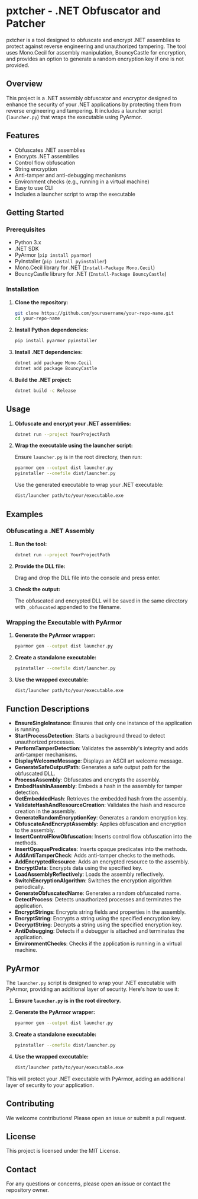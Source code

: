 # pxtcher - .NET Obfuscator and Patcher
pxtcher is a tool designed to obfuscate and encrypt .NET assemblies to protect against reverse engineering and unauthorized tampering. The tool uses Mono.Cecil for assembly manipulation, BouncyCastle for encryption, and provides an option to generate a random encryption key if one is not provided. 

## Overview

This project is a .NET assembly obfuscator and encryptor designed to enhance the security of your .NET applications by protecting them from reverse engineering and tampering. It includes a launcher script (`launcher.py`) that wraps the executable using PyArmor.

## Features

- Obfuscates .NET assemblies
- Encrypts .NET assemblies
- Control flow obfuscation
- String encryption
- Anti-tamper and anti-debugging mechanisms
- Environment checks (e.g., running in a virtual machine)
- Easy to use CLI
- Includes a launcher script to wrap the executable

## Getting Started

### Prerequisites

- Python 3.x
- .NET SDK
- PyArmor (`pip install pyarmor`)
- PyInstaller (`pip install pyinstaller`)
- Mono.Cecil library for .NET (`Install-Package Mono.Cecil`)
- BouncyCastle library for .NET (`Install-Package BouncyCastle`)

### Installation

1. **Clone the repository:**

    ```bash
    git clone https://github.com/yourusername/your-repo-name.git
    cd your-repo-name
    ```

2. **Install Python dependencies:**

    ```bash
    pip install pyarmor pyinstaller
    ```

3. **Install .NET dependencies:**

    ```bash
    dotnet add package Mono.Cecil
    dotnet add package BouncyCastle
    ```

4. **Build the .NET project:**

    ```bash
    dotnet build -c Release
    ```

## Usage

1. **Obfuscate and encrypt your .NET assemblies:**

    ```bash
    dotnet run --project YourProjectPath
    ```

2. **Wrap the executable using the launcher script:**

    Ensure `launcher.py` is in the root directory, then run:

    ```bash
    pyarmor gen --output dist launcher.py
    pyinstaller --onefile dist/launcher.py
    ```

    Use the generated executable to wrap your .NET executable:

    ```bash
    dist/launcher path/to/your/executable.exe
    ```

## Examples

### Obfuscating a .NET Assembly

1. **Run the tool:**

    ```bash
    dotnet run --project YourProjectPath
    ```

2. **Provide the DLL file:**

    Drag and drop the DLL file into the console and press enter.

3. **Check the output:**

    The obfuscated and encrypted DLL will be saved in the same directory with `_obfuscated` appended to the filename.

### Wrapping the Executable with PyArmor

1. **Generate the PyArmor wrapper:**

    ```bash
    pyarmor gen --output dist launcher.py
    ```

2. **Create a standalone executable:**

    ```bash
    pyinstaller --onefile dist/launcher.py
    ```

3. **Use the wrapped executable:**

    ```bash
    dist/launcher path/to/your/executable.exe
    ```

## Function Descriptions

- **EnsureSingleInstance**: Ensures that only one instance of the application is running.
- **StartProcessDetection**: Starts a background thread to detect unauthorized processes.
- **PerformTamperDetection**: Validates the assembly's integrity and adds anti-tamper mechanisms.
- **DisplayWelcomeMessage**: Displays an ASCII art welcome message.
- **GenerateSafeOutputPath**: Generates a safe output path for the obfuscated DLL.
- **ProcessAssembly**: Obfuscates and encrypts the assembly.
- **EmbedHashInAssembly**: Embeds a hash in the assembly for tamper detection.
- **GetEmbeddedHash**: Retrieves the embedded hash from the assembly.
- **ValidateHashAndResourceCreation**: Validates the hash and resource creation in the assembly.
- **GenerateRandomEncryptionKey**: Generates a random encryption key.
- **ObfuscateAndEncryptAssembly**: Applies obfuscation and encryption to the assembly.
- **InsertControlFlowObfuscation**: Inserts control flow obfuscation into the methods.
- **InsertOpaquePredicates**: Inserts opaque predicates into the methods.
- **AddAntiTamperCheck**: Adds anti-tamper checks to the methods.
- **AddEncryptedResource**: Adds an encrypted resource to the assembly.
- **EncryptData**: Encrypts data using the specified key.
- **LoadAssemblyReflectively**: Loads the assembly reflectively.
- **SwitchEncryptionAlgorithm**: Switches the encryption algorithm periodically.
- **GenerateObfuscatedName**: Generates a random obfuscated name.
- **DetectProcess**: Detects unauthorized processes and terminates the application.
- **EncryptStrings**: Encrypts string fields and properties in the assembly.
- **EncryptString**: Encrypts a string using the specified encryption key.
- **DecryptString**: Decrypts a string using the specified encryption key.
- **AntiDebugging**: Detects if a debugger is attached and terminates the application.
- **EnvironmentChecks**: Checks if the application is running in a virtual machine.

## PyArmor

The `launcher.py` script is designed to wrap your .NET executable with PyArmor, providing an additional layer of security. Here's how to use it:

1. **Ensure `launcher.py` is in the root directory.**
2. **Generate the PyArmor wrapper:**

    ```bash
    pyarmor gen --output dist launcher.py
    ```

3. **Create a standalone executable:**

    ```bash
    pyinstaller --onefile dist/launcher.py
    ```

4. **Use the wrapped executable:**

    ```bash
    dist/launcher path/to/your/executable.exe
    ```

This will protect your .NET executable with PyArmor, adding an additional layer of security to your application.

## Contributing

We welcome contributions! Please open an issue or submit a pull request.

## License

This project is licensed under the MIT License.

## Contact

For any questions or concerns, please open an issue or contact the repository owner.

